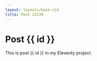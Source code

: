 ```yaml
---
layout: layouts/base.njk
title: Post 13139
---
```


# Post {{ id }}

This is post {{ id }} in my Eleventy project.
